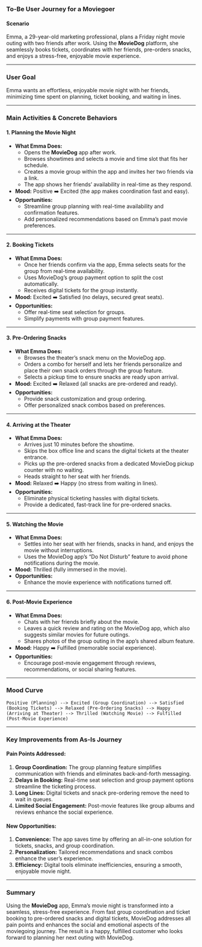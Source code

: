 ### **To-Be User Journey for a Moviegoer**

#### **Scenario**  
Emma, a 29-year-old marketing professional, plans a Friday night movie outing with two friends after work. Using the **MovieDog** platform, she seamlessly books tickets, coordinates with her friends, pre-orders snacks, and enjoys a stress-free, enjoyable movie experience.

---

### **User Goal**  
Emma wants an effortless, enjoyable movie night with her friends, minimizing time spent on planning, ticket booking, and waiting in lines.

---

### **Main Activities & Concrete Behaviors**

#### **1. Planning the Movie Night**  
- **What Emma Does:**  
  - Opens the **MovieDog** app after work.  
  - Browses showtimes and selects a movie and time slot that fits her schedule.  
  - Creates a movie group within the app and invites her two friends via a link.  
  - The app shows her friends’ availability in real-time as they respond.  
- **Mood:** Positive ➡️ Excited (the app makes coordination fast and easy).  
- **Opportunities:**  
  - Streamline group planning with real-time availability and confirmation features.  
  - Add personalized recommendations based on Emma’s past movie preferences.  

---

#### **2. Booking Tickets**  
- **What Emma Does:**  
  - Once her friends confirm via the app, Emma selects seats for the group from real-time availability.  
  - Uses MovieDog’s group payment option to split the cost automatically.  
  - Receives digital tickets for the group instantly.  
- **Mood:** Excited ➡️ Satisfied (no delays, secured great seats).  
- **Opportunities:**  
  - Offer real-time seat selection for groups.  
  - Simplify payments with group payment features.  

---

#### **3. Pre-Ordering Snacks**  
- **What Emma Does:**  
  - Browses the theater’s snack menu on the MovieDog app.  
  - Orders a combo for herself and lets her friends personalize and place their own snack orders through the group feature.  
  - Selects a pickup time to ensure snacks are ready upon arrival.  
- **Mood:** Excited ➡️ Relaxed (all snacks are pre-ordered and ready).  
- **Opportunities:**  
  - Provide snack customization and group ordering.  
  - Offer personalized snack combos based on preferences.  

---

#### **4. Arriving at the Theater**  
- **What Emma Does:**  
  - Arrives just 10 minutes before the showtime.  
  - Skips the box office line and scans the digital tickets at the theater entrance.  
  - Picks up the pre-ordered snacks from a dedicated MovieDog pickup counter with no waiting.  
  - Heads straight to her seat with her friends.  
- **Mood:** Relaxed ➡️ Happy (no stress from waiting in lines).  
- **Opportunities:**  
  - Eliminate physical ticketing hassles with digital tickets.  
  - Provide a dedicated, fast-track line for pre-ordered snacks.  

---

#### **5. Watching the Movie**  
- **What Emma Does:**  
  - Settles into her seat with her friends, snacks in hand, and enjoys the movie without interruptions.  
  - Uses the MovieDog app’s “Do Not Disturb” feature to avoid phone notifications during the movie.  
- **Mood:** Thrilled (fully immersed in the movie).  
- **Opportunities:**  
  - Enhance the movie experience with notifications turned off.  

---

#### **6. Post-Movie Experience**  
- **What Emma Does:**  
  - Chats with her friends briefly about the movie.  
  - Leaves a quick review and rating on the MovieDog app, which also suggests similar movies for future outings.  
  - Shares photos of the group outing in the app’s shared album feature.  
- **Mood:** Happy ➡️ Fulfilled (memorable social experience).  
- **Opportunities:**  
  - Encourage post-movie engagement through reviews, recommendations, or social sharing features.  

---

### **Mood Curve**

```plaintext
Positive (Planning) --> Excited (Group Coordination) --> Satisfied (Booking Tickets) --> Relaxed (Pre-Ordering Snacks) --> Happy (Arriving at Theater) --> Thrilled (Watching Movie) --> Fulfilled (Post-Movie Experience)
```

---

### **Key Improvements from As-Is Journey**

#### **Pain Points Addressed:**  
1. **Group Coordination:** The group planning feature simplifies communication with friends and eliminates back-and-forth messaging.  
2. **Delays in Booking:** Real-time seat selection and group payment options streamline the ticketing process.  
3. **Long Lines:** Digital tickets and snack pre-ordering remove the need to wait in queues.  
4. **Limited Social Engagement:** Post-movie features like group albums and reviews enhance the social experience.  

#### **New Opportunities:**  
1. **Convenience:** The app saves time by offering an all-in-one solution for tickets, snacks, and group coordination.  
2. **Personalization:** Tailored recommendations and snack combos enhance the user’s experience.  
3. **Efficiency:** Digital tools eliminate inefficiencies, ensuring a smooth, enjoyable movie night.  

---

### **Summary**  
Using the **MovieDog** app, Emma’s movie night is transformed into a seamless, stress-free experience. From fast group coordination and ticket booking to pre-ordered snacks and digital tickets, MovieDog addresses all pain points and enhances the social and emotional aspects of the moviegoing journey. The result is a happy, fulfilled customer who looks forward to planning her next outing with MovieDog.